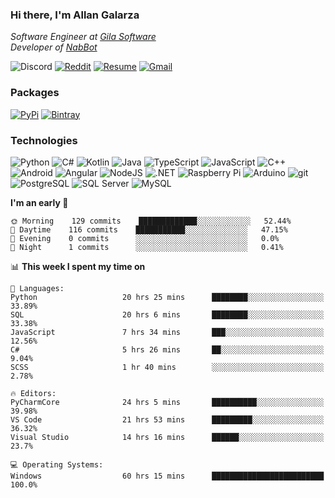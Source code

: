 ### Hi there, I'm Allan Galarza
*Software Engineer at [Gila Software](https://gilasw.com)*  
*Developer of [NabBot](https://nabbot.xyz)*

![Discord](https://img.shields.io/badge/Galarzaa%238515-7289DA?logo=discord&style=flat-square&logoColor=white)
[![Reddit](https://img.shields.io/badge//u/Galarzaa-FF4500?logo=reddit&style=flat-square&logoColor=white)](https://reddit.com/u/Galarzaa)
[![Resume](https://img.shields.io/badge/Resume-000000?logo=github&style=flat-square&logoColor=white)](https://galarzaa.github.io)
[![Gmail](https://img.shields.io/badge/Email-D14836?logo=gmail&style=flat-square&logoColor=white)](mailto:allan.galarza@gmail.com)

### Packages
[![PyPi](https://img.shields.io/badge/PyPi-3775A9?logo=pypi&style=flat-square&logoColor=white)](https://pypi.org/user/Galarzaa90/)
[![Bintray](https://img.shields.io/badge/Bintray-43A047?logo=jfrog-bintray&style=flat-square&logoColor=white)](https://bintray.com/galarzaa90/maven)

### Technologies
![Python](https://img.shields.io/badge/Python-4B8BBE?style=flat-square&logo=python&logoColor=white)
![C#](https://img.shields.io/badge/C%23-690081?style=flat-square&logo=c-sharp&logoColor=white)
![Kotlin](https://img.shields.io/badge/Kotlin-5848F4?logo=kotlin&style=flat-square&logoColor=white)
![Java](https://img.shields.io/badge/Java-ED8B00?style=flat-square&logo=java)
![TypeScript](https://img.shields.io/badge/TypeScript-007ACC?style=flat-square&logo=typescript)
![JavaScript](https://img.shields.io/badge/JavaScript-323330?style=flat-square&logo=javascript&logoColor=white)
![C++](https://img.shields.io/badge/C%2B%2B-0180CD?style=flat-square&logo=c%2B%2B)
![Android](https://img.shields.io/badge/Android-78C257?style=flat-square&logo=android&logoColor=white)
![Angular](https://img.shields.io/badge/Angular-C3002F?style=flat-square&logo=angular)
![NodeJS](https://img.shields.io/badge/NodeJS-3C873A?style=flat-square&logo=node.js&logoColor=white)
![.NET](https://img.shields.io/badge/.NET-690081?style=flat-square&logo=.net)
![Raspberry Pi](https://img.shields.io/badge/RaspberryPi-C41949?style=flat-square&logo=raspberry-pi)
![Arduino](https://img.shields.io/badge/Arduino-00979D?style=flat-square&logo=arduino&logoColor=white)
![git](https://img.shields.io/badge/git-F05133?style=flat-square&logo=git&logoColor=white)
![PostgreSQL](https://img.shields.io/badge/PostgreSQL-0064a5?style=flat-square&logo=postgresql)
![SQL Server](https://img.shields.io/badge/SQL_Server-E02E28?style=flat-square&logo=microsoft-sql-server)
![MySQL](https://img.shields.io/badge/MySQL-00758F?style=flat-square&logo=mysql&logoColor=white)

<!--
**Galarzaa90/Galarzaa90** is a ✨ _special_ ✨ repository because its `README.md` (this file) appears on your GitHub profile.

Here are some ideas to get you started:

- 🔭 I’m currently working on ...
- 🌱 I’m currently learning ...
- 👯 I’m looking to collaborate on ...
- 🤔 I’m looking for help with ...
- 💬 Ask me about ...
- 📫 How to reach me: ...
- 😄 Pronouns: ...
- ⚡ Fun fact: ...
-->

<!--START_SECTION:waka-->
**I'm an early 🐤** 

```text
🌞 Morning    129 commits    █████████████░░░░░░░░░░░░   52.44% 
🌆 Daytime    116 commits    ███████████░░░░░░░░░░░░░░   47.15% 
🌃 Evening    0 commits      ░░░░░░░░░░░░░░░░░░░░░░░░░   0.0% 
🌙 Night      1 commits      ░░░░░░░░░░░░░░░░░░░░░░░░░   0.41%

```


📊 **This week I spent my time on** 

```text
💬 Languages: 
Python                   20 hrs 25 mins      ████████░░░░░░░░░░░░░░░░░   33.89% 
SQL                      20 hrs 6 mins       ████████░░░░░░░░░░░░░░░░░   33.38% 
JavaScript               7 hrs 34 mins       ███░░░░░░░░░░░░░░░░░░░░░░   12.56% 
C#                       5 hrs 26 mins       ██░░░░░░░░░░░░░░░░░░░░░░░   9.04% 
SCSS                     1 hr 40 mins        ░░░░░░░░░░░░░░░░░░░░░░░░░   2.78%

🔥 Editors: 
PyCharmCore              24 hrs 5 mins       ██████████░░░░░░░░░░░░░░░   39.98% 
VS Code                  21 hrs 53 mins      █████████░░░░░░░░░░░░░░░░   36.32% 
Visual Studio            14 hrs 16 mins      ██████░░░░░░░░░░░░░░░░░░░   23.7%

💻 Operating Systems: 
Windows                  60 hrs 15 mins      █████████████████████████   100.0%

```


<!--END_SECTION:waka-->
